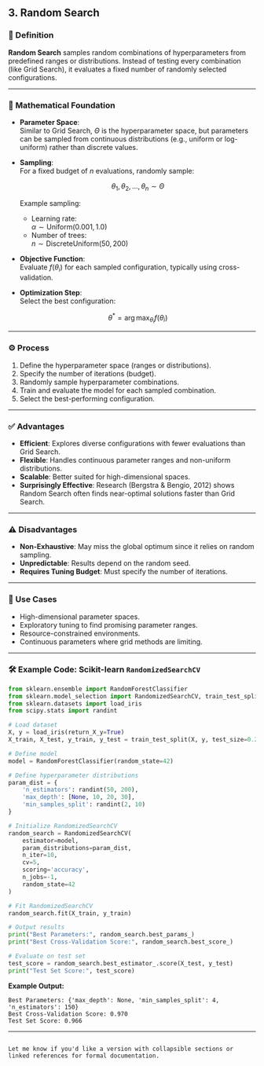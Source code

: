 


## 3. Random Search

### 📖 Definition

**Random Search** samples random combinations of hyperparameters from predefined ranges or distributions. Instead of testing every combination (like Grid Search), it evaluates a fixed number of randomly selected configurations.

---

### 📐 Mathematical Foundation

- **Parameter Space**:  
  Similar to Grid Search, $\Theta$ is the hyperparameter space, but parameters can be sampled from continuous distributions (e.g., uniform or log-uniform) rather than discrete values.

- **Sampling**:  
  For a fixed budget of $n$ evaluations, randomly sample:

  $$
  \theta_1, \theta_2, \dots, \theta_n \sim \Theta
  $$

  Example sampling:

  - Learning rate:  
    $\alpha \sim \text{Uniform}(0.001, 1.0)$  
  - Number of trees:  
    $n \sim \text{DiscreteUniform}(50, 200)$

- **Objective Function**:  
  Evaluate $f(\theta_i)$ for each sampled configuration, typically using cross-validation.

- **Optimization Step**:  
  Select the best configuration:

  $$
  \theta^* = \arg\max_{\theta_i} f(\theta_i)
  $$

---

### ⚙️ Process

1. Define the hyperparameter space (ranges or distributions).
2. Specify the number of iterations (budget).
3. Randomly sample hyperparameter combinations.
4. Train and evaluate the model for each sampled combination.
5. Select the best-performing configuration.

---

### ✅ Advantages

- **Efficient**: Explores diverse configurations with fewer evaluations than Grid Search.
- **Flexible**: Handles continuous parameter ranges and non-uniform distributions.
- **Scalable**: Better suited for high-dimensional spaces.
- **Surprisingly Effective**: Research (Bergstra & Bengio, 2012) shows Random Search often finds near-optimal solutions faster than Grid Search.

---

### ⚠️ Disadvantages

- **Non-Exhaustive**: May miss the global optimum since it relies on random sampling.
- **Unpredictable**: Results depend on the random seed.
- **Requires Tuning Budget**: Must specify the number of iterations.

---

### 🎯 Use Cases

- High-dimensional parameter spaces.
- Exploratory tuning to find promising parameter ranges.
- Resource-constrained environments.
- Continuous parameters where grid methods are limiting.

---

### 🛠️ Example Code: Scikit-learn `RandomizedSearchCV`

```python
from sklearn.ensemble import RandomForestClassifier
from sklearn.model_selection import RandomizedSearchCV, train_test_split
from sklearn.datasets import load_iris
from scipy.stats import randint

# Load dataset
X, y = load_iris(return_X_y=True)
X_train, X_test, y_train, y_test = train_test_split(X, y, test_size=0.2, random_state=42)

# Define model
model = RandomForestClassifier(random_state=42)

# Define hyperparameter distributions
param_dist = {
    'n_estimators': randint(50, 200),
    'max_depth': [None, 10, 20, 30],
    'min_samples_split': randint(2, 10)
}

# Initialize RandomizedSearchCV
random_search = RandomizedSearchCV(
    estimator=model,
    param_distributions=param_dist,
    n_iter=10,
    cv=5,
    scoring='accuracy',
    n_jobs=-1,
    random_state=42
)

# Fit RandomizedSearchCV
random_search.fit(X_train, y_train)

# Output results
print("Best Parameters:", random_search.best_params_)
print("Best Cross-Validation Score:", random_search.best_score_)

# Evaluate on test set
test_score = random_search.best_estimator_.score(X_test, y_test)
print("Test Set Score:", test_score)
````

**Example Output:**

```
Best Parameters: {'max_depth': None, 'min_samples_split': 4, 'n_estimators': 150}
Best Cross-Validation Score: 0.970
Test Set Score: 0.966
```

---

```

Let me know if you'd like a version with collapsible sections or linked references for formal documentation.
```
